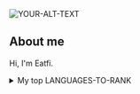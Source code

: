 <picture>
 <source media="(prefers-color-scheme: light)" srcset="https://download.logo.wine/logo/Emacs/Emacs-Logo.wine.png">
 <source media="(prefers-color-scheme: dark)" srcset="https://download.logo.wine/logo/Emacs/Emacs-Logo.wine.png">
 <img alt="YOUR-ALT-TEXT" src="https://download.logo.wine/logo/Emacs/Emacs-Logo.wine.png">
</picture>

## About me

Hi, I'm Eatfi.

<details>
<summary>My top LANGUAGES-TO-RANK</summary>

| Rank | Languages |
| ---: | --------- |
| 1 | java |
| 2 | C |
| 3 | csharp |
| 4 | cpp |
| 5 | lisp |

</details>

<!-- COMMENT -->
